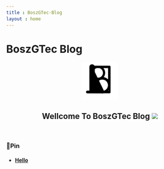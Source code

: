 ```yaml
---
title : BoszGTec-Blog
layout : home
---
```

# BoszGTec Blog 
<div class="banner-ct" style="overflow : hidden;" >
  <center>
    <img style="animation : fade-slide-in 4s ease;" height="100px" src="https://raw.githubusercontent.com/BoszGTec/My-Source/77217bc4fee1bc5aa160ffde8136904980297a57/Icon_Logo/BoszGTec_logo_dark.svg" />
  </center>
  <center>
    <h2 style="animation : fade-slide-in 4.5s ease;" >Wellcome To BoszGTec Blog <img width="40"  src="https://user-images.githubusercontent.com/95701554/176487274-962b77ed-2175-4e06-a150-4855c403a1f3.gif" /></h2>
  </center>
</div>
<br/>

### 📌Pin
+ #### [Hello](info/hello)
